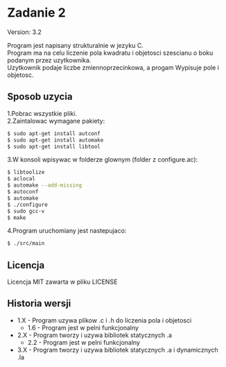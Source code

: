 # Zadanie 2

Version: 3.2

Program jest napisany strukturalnie w jezyku C. \
Program ma na celu liczenie pola kwadratu i objetosci szescianu o boku podanym przez uzytkownika. \
Uzytkownik podaje liczbe zmiennoprzecinkowa, a progam Wypisuje pole i objetosc.

## Sposob uzycia
1.Pobrac wszystkie pliki. \
2.Zaintalowac wymagane pakiety:
```sh
$ sudo apt-get install autconf
$ sudo apt-get install automake
$ sudo apt-get install libtool
```

3.W konsoli wpisywac w folderze glownym (folder z configure.ac):
```sh
$ libtoolize
$ aclocal
$ automake --add-missing
$ autoconf
$ automake
$ ./configure
$ sudo gcc-v
$ make
```
4.Program uruchomiany jest nastepujaco:
```sh
$ ./src/main
```

## Licencja
Licencja MIT zawarta w pliku LICENSE

## Historia wersji
+ 1.X - Program uzywa plikow .c i .h do liczenia pola i objetosci
  + 1.6 - Program jest w pelni funkcjonalny
+ 2.X - Program tworzy i uzywa bibliotek statycznych .a
  + 2.2 - Program jest w pelni funkcjonalny
+ 3.X - Program tworzy i uzywa bibliotek statycznych .a i dynamicznych .la
